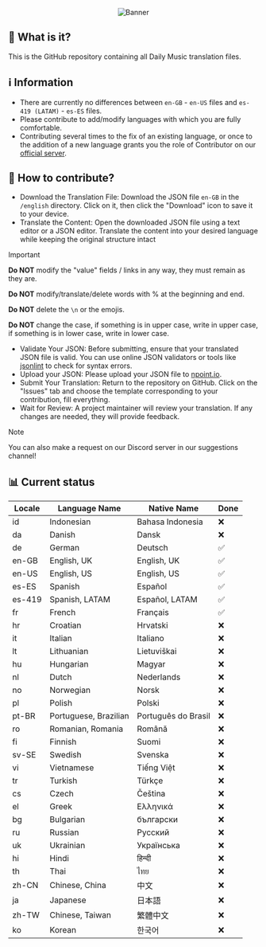<p align="center">
  <img src="https://i.imgur.com/51eQTyE.jpg" alt="Banner">
</p>

## 🤔 What is it?
This is the GitHub repository containing all Daily Music translation files.


## ℹ️ Information
- There are currently no differences between `en-GB` - `en-US` files and `es-419 (LATAM)` - `es-ES` files.
- Please contribute to add/modify languages with which you are fully comfortable.                                                                                                                                               
- Contributing several times to the fix of an existing language, or once to the addition of a new language grants you the role of Contributor on our [official server](https://discord.gg/adbFVVxdus).

## 👤 How to contribute?
- Download the Translation File: Download the JSON file `en-GB` in the `/english` directory. Click on it, then click the "Download" icon to save it to your device.
- Translate the Content: Open the downloaded JSON file using a text editor or a JSON editor. Translate the content into your desired language while keeping the original structure intact
> [!IMPORTANT]
> **Do NOT** modify the "value" fields / links in any way, they must remain as they are.
> 
> **Do NOT** modify/translate/delete words with % at the beginning and end.
>
> **Do NOT** delete the `\n` or the emojis.
>
> **Do NOT** change the case, if something is in upper case, write in upper case, if something is in lower case, write in lower case.
- Validate Your JSON: Before submitting, ensure that your translated JSON file is valid. You can use online JSON validators or tools like [jsonlint](https://jsonlint.com/) to check for syntax errors.
- Upload your JSON: Please upload your JSON file to [npoint.io](https://www.npoint.io/).
- Submit Your Translation: Return to the repository on GitHub. Click on the "Issues" tab and choose the template corresponding to your contribution, fill everything.
- Wait for Review: A project maintainer will review your translation. If any changes are needed, they will provide feedback.
> [!NOTE]
> You can also make a request on our Discord server in our suggestions channel!

## 📊 Current status 

| Locale | Language Name        | Native Name         | Done  |
|--------|----------------------|---------------------|-----------------|
| id     | Indonesian           | Bahasa Indonesia    | ❌               |
| da     | Danish               | Dansk               | ❌               |
| de     | German               | Deutsch             | ✅              |
| en-GB  | English, UK          | English, UK         | ✅              |
| en-US  | English, US          | English, US         | ✅              |
| es-ES  | Spanish              | Español             | ✅              |
| es-419 | Spanish, LATAM       | Español, LATAM      | ✅              |
| fr     | French               | Français            | ✅              |
| hr     | Croatian             | Hrvatski            | ❌               |
| it     | Italian              | Italiano            | ❌               |
| lt     | Lithuanian           | Lietuviškai         | ❌               |
| hu     | Hungarian            | Magyar              | ❌               |
| nl     | Dutch                | Nederlands          | ❌               |
| no     | Norwegian            | Norsk               | ❌               |
| pl     | Polish               | Polski              | ❌               |
| pt-BR  | Portuguese, Brazilian| Português do Brasil | ❌               |
| ro     | Romanian, Romania    | Română              | ❌               |
| fi     | Finnish              | Suomi               | ❌               |
| sv-SE  | Swedish              | Svenska             | ❌               |
| vi     | Vietnamese           | Tiếng Việt         | ❌               |
| tr     | Turkish              | Türkçe              | ❌               |
| cs     | Czech                | Čeština             | ❌               |
| el     | Greek                | Ελληνικά            | ❌               |
| bg     | Bulgarian            | български           | ❌               |
| ru     | Russian              | Pусский             | ❌               |
| uk     | Ukrainian            | Українська          | ❌               |
| hi     | Hindi                | हिन्दी              | ❌               |
| th     | Thai                 | ไทย                 | ❌               |
| zh-CN  | Chinese, China       | 中文                 | ❌               |
| ja     | Japanese             | 日本語                | ❌               |
| zh-TW  | Chinese, Taiwan      | 繁體中文              | ❌               |
| ko     | Korean               | 한국어                | ❌               |
